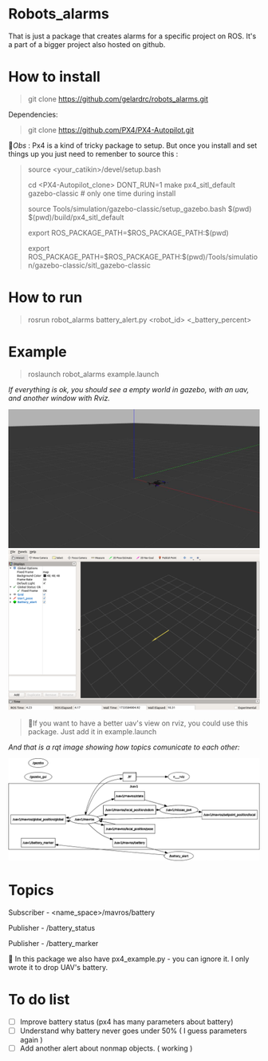 # Robots_alarms

That is just a package that creates alarms for a specific project on ROS. It's a part of a bigger project also hosted on github.

# How to install

> git clone https://github.com/gelardrc/robots_alarms.git

Dependencies:

> git clone https://github.com/PX4/PX4-Autopilot.git

🚀️*Obs* :  Px4 is a kind of tricky package to setup. But once you install and set things up you just need to remenber to source this :

> source <your_catikin>/devel/setup.bash
>
> cd <PX4-Autopilot\_clone>
> DONT\_RUN=1 make px4\_sitl\_default gazebo-classic # only one time during install
>
> source Tools/simulation/gazebo-classic/setup\_gazebo.bash \$(pwd) \$(pwd)/build/px4\_sitl\_default
>
> export ROS\_PACKAGE\_PATH=\$ROS\_PACKAGE\_PATH:\$(pwd)
>
> export ROS\_PACKAGE\_PATH=\$ROS\_PACKAGE\_PATH:\$(pwd)/Tools/simulation/gazebo-classic/sitl\_gazebo-classic

# How to run

> rosrun robot_alarms battery_alert.py <robot_id> <_battery_percent>

# Example

> roslaunch robot_alarms example.launch

*If everything is ok, you should see a empty world in gazebo, with an uav, and another window with Rviz.*

![](https://github.com/gelardrc/robots_alarms/blob/main/img/default_gzclient_camera(1)-2024-12-07T12_03_41.383000.jpg)
![](https://github.com/gelardrc/robots_alarms/blob/main/img/rviz.png)

>🚀️If you want to have a better uav's view on rviz, you could use this package. Just add it in example.launch

*And that is a rqt image showing how topics comunicate to each other:*

![](https://github.com/gelardrc/robots_alarms/blob/main/img/rosgraph.png)

# Topics

Subscriber - <name_space>/mavros/battery

Publisher -  /battery_status

Publisher - /battery_marker

👀️ In this package we also have px4_example.py - you can ignore it. I only wrote it to drop UAV's battery.

# To do list

* [ ]  Improve battery status (px4 has many parameters about battery)
* [ ]  Understand why battery never goes under 50% ( I guess parameters again )
* [ ]  Add another alert about nonmap objects. ( working )
